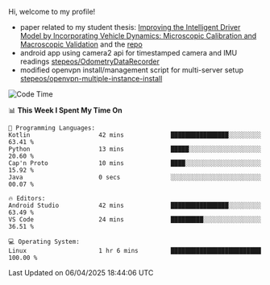 Hi, welcome to my profile!

* paper related to my student thesis: [Improving the Intelligent Driver Model by Incorporating Vehicle Dynamics: Microscopic Calibration and Macroscopic Validation](https://doi.org/10.48550/arXiv.2408.03722) and the [repo](https://github.com/stepeos/pycarmodel_calibration)
* android app using camera2 api for timestamped camera and IMU readings [stepeos/OdometryDataRecorder](https://github.com/stepeos/OdometryDataRecorder)
* modified openvpn install/management script for multi-server setup [stepeos/openvpn-multiple-instance-install](https://github.com/stepeos/openvpn-multiple-instance-install)

<!--START_SECTION:waka-->
![Code Time](http://img.shields.io/badge/Code%20Time-2%2C009%20hrs%2036%20mins-blue)

📊 **This Week I Spent My Time On** 

```text
💬 Programming Languages: 
Kotlin                   42 mins             ████████████████░░░░░░░░░   63.41 % 
Python                   13 mins             █████░░░░░░░░░░░░░░░░░░░░   20.60 % 
Cap'n Proto              10 mins             ████░░░░░░░░░░░░░░░░░░░░░   15.92 % 
Java                     0 secs              ░░░░░░░░░░░░░░░░░░░░░░░░░   00.07 % 

🔥 Editors: 
Android Studio           42 mins             ████████████████░░░░░░░░░   63.49 % 
VS Code                  24 mins             █████████░░░░░░░░░░░░░░░░   36.51 % 

💻 Operating System: 
Linux                    1 hr 6 mins         █████████████████████████   100.00 % 
```


 Last Updated on 06/04/2025 18:44:06 UTC
<!--END_SECTION:waka-->
